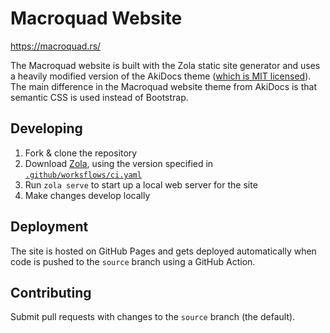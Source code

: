 # Macroquad Website

https://macroquad.rs/

The Macroquad website is built with the Zola static site generator and uses a heavily modified version of the AkiDocs theme ([which is MIT licensed](https://github.com/aaranxu/adidoks/blob/main/LICENSE)). The main difference in the Macroquad website theme from AkiDocs is that semantic CSS is used instead of Bootstrap.

## Developing

1. Fork & clone the repository
2. Download [Zola](https://github.com/getzola/zola/releases), using the version specified in [`.github/worksflows/ci.yaml`](https://github.com/not-fl3/macroquad-website/blob/source/.github/workflows/ci.yaml)
3. Run `zola serve` to start up a local web server for the site
4. Make changes develop locally

## Deployment

The site is hosted on GitHub Pages and gets deployed automatically when code is pushed to the `source` branch using a GitHub Action.

## Contributing

Submit pull requests with changes to the `source` branch (the default).
